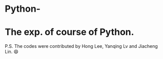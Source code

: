 # Python-
# The exp. of course of Python.
P.S. The codes were contributed by Hong Lee, Yanqing Lv and Jiacheng Lin.
😄
